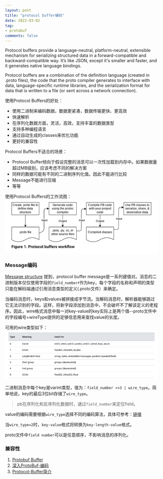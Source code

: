```yaml
---
layout: post
title: "protocol buffer编码"
date: 2022-03-02
tag:
- protobuf
comments: false
---
```


Protocol buffers provide a language-neutral, platform-neutral, extensible mechanism for serializing structured data in a forward-compatible and backward-compatible way. It’s like JSON, except it's smaller and faster, and it generates native language bindings.

Protocol buffers are a combination of the definition language (created in .proto files), the code that the proto compiler generates to interface with data, language-specific runtime libraries, and the serialization format for data that is written to a file (or sent across a network connection).

使用Protocol Buffers的好处：
+ 使用二进制来编码数据，数据更紧凑，数据传输更快、更高效
+ 快速解析
+ 在序列化数据方面，灵活，高效，支持丰富的数据类型
+ 支持多种编程语言
+ 通过自动生成的classes来优化功能
+ 更好的兼容性

Protocol Buffers不适合的场景：
+ Protocol Buffer倾向于假设完整的消息可以一次性加载到内存中。如果数据量超过MB级别，应该考虑不同的解决方案
+ 同样的数据可能有不同的二进制序列化值。因此不能进行比较
+ Message不能进行压缩
+ 等等

使用Protocol Buffers的工作流图：
![](/img/protobuf-work-flow.png)

### Message编码

[Message structure](https://developers.google.com/protocol-buffers/docs/encoding#structure) 提到，protocol buffer message是一系列键值对。消息的二进制版本仅仅使用字段的`field_number`r作为key，每个字段的名称和声明的类型只能在解码端通过引用消息类型的定义(.proto文件）来确定。

当编码消息时，keys和values被拼接成字节流。当解码消息时，解析器能够跳过它无法识别的字段。这样，将新字段添加到消息中，不会破坏不了解该定义的老程序。因此，wire格式消息中每一对key-value的key实际上是两个值--proto文件中的字段编号+wireType提供的足够信息用来查找value的长度。

可用的wire类型如下：
![wire-type](/img/wire-type-in-protobuf.png)

二进制消息中每个key是varint类型，值为：`field_number <<3 | wire_type`。简单地说，key的最后3位bit存储了`wire_type`。

> pb在序列化和反序列化数据时，通过`field_number`来定位field。

value的编码需要根据`wire_type`选择不同的编码算法，具体可参考：[链接](https://developers.google.com/protocol-buffers/docs/encoding#cheat-sheet-key)

当`wire_type=2`时，`key-value`格式将转换为`key-length-value`格式。

proto文件中`field number`可以是任意顺序，不影响消息的序列化。

### 兼容性

1. [Protobuf Buffer](http://www.helloted.com/others/2020/05/01/protocolbuffers/)
2. [深入ProtoBuf-编码](https://www.jianshu.com/p/73c9ed3a4877)
3. [Protocol-Buffer简介](https://developers.google.com/protocol-buffers/docs/overview)